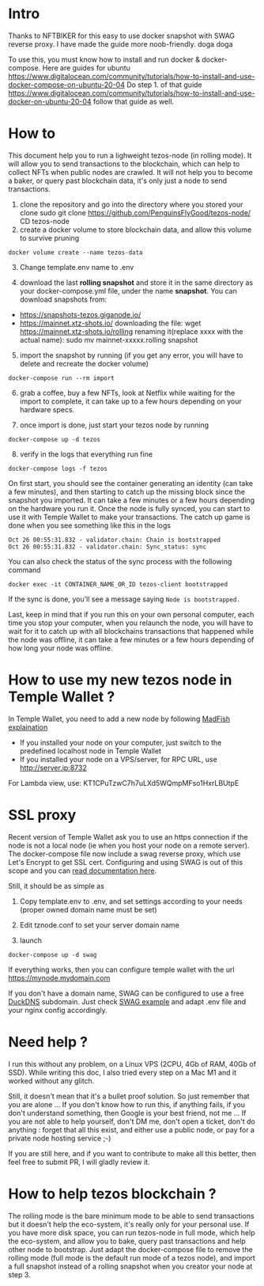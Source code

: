 # Intro

Thanks to NFTBIKER for this easy to use docker snapshot with SWAG reverse proxy. I have made the guide more noob-friendly. doga doga

To use this, you must know how to install and run docker & docker-compose. Here are guides for ubuntu
https://www.digitalocean.com/community/tutorials/how-to-install-and-use-docker-compose-on-ubuntu-20-04
Do step 1. of that guide
https://www.digitalocean.com/community/tutorials/how-to-install-and-use-docker-on-ubuntu-20-04
follow that guide as well.

# How to

This document help you to run a lighweight tezos-node (in rolling mode). It will allow you to send transactions to the blockchain, which can help to collect NFTs when public nodes are crawled. It will not help you to become a baker, or query past blockchain data, it's only just a node to send transactions.

1. clone the repository and go into the directory where you stored your clone
sudo git clone https://github.com/PenguinsFlyGood/tezos-node/
CD tezos-node
2. create a docker volume to store blockchain data, and allow this volume to survive pruning
```
docker volume create --name tezos-data
```
3. Change template.env name to .env

4. download the last **rolling snapshot** and store it in the same directory as your docker-compose.yml file, under the name **snapshot**. You can download snapshots from:

* https://snapshots-tezos.giganode.io/
* https://mainnet.xtz-shots.io/
downloading the file:
wget https://mainnet.xtz-shots.io/rolling
renaming it(replace xxxx with the actual name):
sudo mv mainnet-xxxxx.rolling snapshot

5. import the snapshot by running (if you get any error, you will have to delete and recreate the docker volume)
```
docker-compose run --rm import
```

6. grab a coffee, buy a few NFTs, look at Netflix while waiting for the import to complete, it can take up to a few hours depending on your hardware specs.

7. once import is done, just start your tezos node by running
```
docker-compose up -d tezos
```

8. verify in the logs that everything run fine
```
docker-compose logs -f tezos
```

On first start, you should see the container generating an identity (can take a few minutes), and then starting to catch up the missing block since the snapshot you imported. It can take a few minutes or a few hours depending on the hardware you run it. Once the node is fully synced, you can start to use it with Temple Wallet to make your transactions. The catch up game is done when you see something like this in the logs
```
Oct 26 00:55:31.832 - validator.chain: Chain is bootstrapped
Oct 26 00:55:31.832 - validator.chain: Sync_status: sync
```

You can also check the status of the sync process with the following command
```
docker exec -it CONTAINER_NAME_OR_ID tezos-client bootstrapped
```
If the sync is done, you'll see a message saying `Node is bootstrapped.`


Last, keep in mind that if you run this on your own personal computer, each time you stop your computer, when you relaunch the node, you will have to wait for it to catch up with all blockchains transactions that happened while the node was offline, it can take a few minutes or a few hours depending of how long your node was offline.

# How to use my new tezos node in Temple Wallet ?

In Temple Wallet, you need to add a new node by following [MadFish explaination](https://madfish.crunch.help/temple-wallet/how-to-add-a-custom-rpc-to-the-temple-wallet)

* If you installed your node on your computer, just switch to the predefined localhost node in Temple Wallet
* If you installed your node on a VPS/server, for RPC URL, use http://server.ip:8732

For Lambda view, use: KT1CPuTzwC7h7uLXd5WQmpMFso1HxrLBUtpE

# SSL proxy

Recent version of Temple Wallet ask you to use an https connection if the node is not a local node (ie when you host your node on a remote server). The docker-compose file now include a swag reverse proxy, which use Let's Encrypt to get SSL cert. Configuring and using SWAG is out of this scope and you can [read documentation here](https://hub.docker.com/r/linuxserver/swag).

Still, it should be as simple as

1. Copy template.env to .env, and set settings according to your needs (proper owned domain name must be set)

2. Edit tznode.conf to set your server domain name

3. launch
```
docker-compose up -d swag
```

If everything works, then you can configure temple wallet with the url https://mynode.mydomain.com

If you don't have a domain name, SWAG can be configured to use a free [DuckDNS](https://www.duckdns.org/) subdomain. Just check [SWAG example](https://docs.linuxserver.io/general/swag#create-container-via-duckdns-validation-with-a-wildcard-cert) and adapt .env file and your nginx config accordingly.



# Need help ?

I run this without any problem, on a Linux VPS (2CPU, 4Gb of RAM, 40Gb of SSD). While writing this doc, I also tried every step on a Mac M1 and it worked without any glitch.

Still, it doesn't mean that it's a bullet proof solution. So just remember that you are alone ... If you don't know how to run this, if anything fails, if you don't understand something, then Google is your best friend, not me ... If you are not able to help yourself, don't DM me, don't open a ticket, don't do anything : forget that all this exist, and either use a public node, or pay for a private node hosting service ;-)

If you are still here, and if you want to contribute to make all this better, then feel free to submit PR, I will gladly review it.

# How to help tezos blockchain ?

The rolling mode is the bare minimum mode to be able to send transactions but it doesn't help the eco-system, it's really only for your personal use. If you have more disk space, you can run tezos-node in full mode, which help the eco-system, and allow you to bake, query past transactions and help other node to bootstrap. Just adapt the docker-compose file to remove the rolling mode (full mode is the default run mode of a tezos node), and import a full snapshot instead of a rolling snapshot when you creator your node at step 3.
